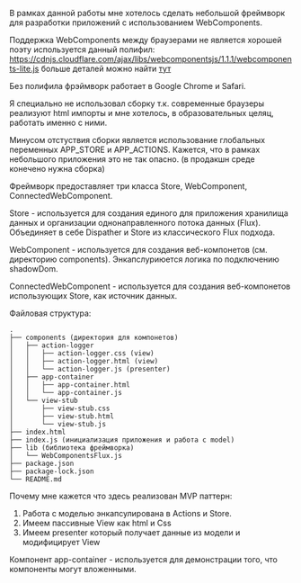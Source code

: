 В рамках данной работы мне хотелось сделать небольшой фреймворк для 
разработки приложений с использованием WebComponents.

Поддержка WebComponents между браузерами не является хорошей поэту используется данный полифил:
https://cdnjs.cloudflare.com/ajax/libs/webcomponentsjs/1.1.1/webcomponents-lite.js
больше деталей можно найти [тут](https://www.webcomponents.org/polyfills)

Без полифила фрэймворк работает в Google Chrome и Safari.

Я специально не использовал сборку т.к. современные браузеры реализуют
html импорты и мне хотелось, в образовательных целяц, работать именно с ними.

Минусом отстуствия сборки является использование глобальных переменных APP_STORE и APP_ACTIONS.
Кажется, что в рамках небольшого приложения это не так опасно. (в продакшн среде конечено нужна сборка)


Фреймворк предоставляет три класса Store, WebComponent, ConnectedWebComponent.

Store - используется для создания единого для приложения хранилища данных и организации 
однонаправленного потока данных (Flux). Объединяет в себе Dispather и Store из классического Flux подхода.

WebComponent - используется для создания веб-компонетов (см. директорию components).
Энкапслуриюется логика по подключению shadowDom.

ConnectedWebComponent - используется для создания веб-компонетов использующих Store, как источник данных.

Файловая структура:
```
.
├── components (директория для компонетов)
│   ├── action-logger
│   │   ├── action-logger.css (view)
│   │   ├── action-logger.html (view)
│   │   └── action-logger.js (presenter)
│   ├── app-container
│   │   ├── app-container.html
│   │   └── app-container.js
│   └── view-stub
│       ├── view-stub.css
│       ├── view-stub.html
│       └── view-stub.js
├── index.html
├── index.js (инициализация приложения и работа с model)
├── lib (библиотека фреймворка)
│   └── WebComponentsFlux.js
├── package.json
├── package-lock.json
└── README.md
```
Почему мне кажется что здесь реализован MVP паттерн:
1. Работа с моделью энкапсулирована в Actions и Store.
2. Имеем пассивные View как html и Css
3. Имеем presenter который получает данные из модели и модифицирует View

Компонент app-container - используется для демонстрации того, что компоненты могут вложенными.

